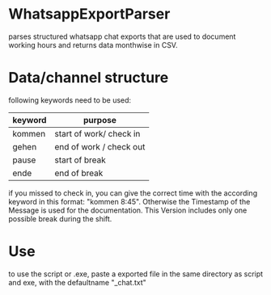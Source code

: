# WhatsappExportParser
parses structured whatsapp chat exports that are used to document working hours and returns data monthwise in CSV.

# Data/channel structure
following keywords need to be used:

| keyword | purpose|
----------|-----------
| kommen | start of work/ check in |
| gehen | end of work / check out |
| pause | start of break |
| ende | end of break |

if you missed to check in, you can give the correct time with the according keyword in this format: "kommen 8:45". 
Otherwise the Timestamp of the Message is used for the documentation.
This Version includes only one possible break during the shift.

# Use
to use the script or .exe, paste a exported file in the same directory as script and exe, with the defaultname "_chat.txt"
